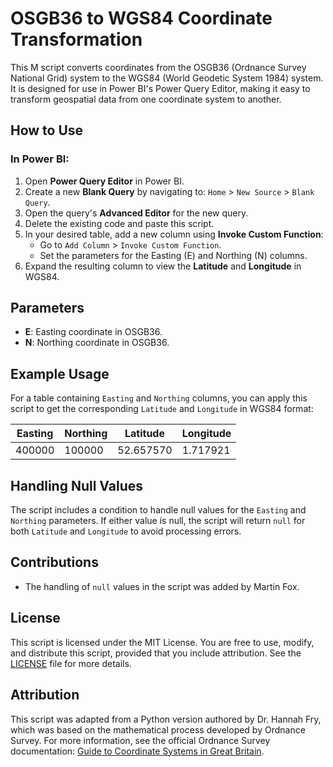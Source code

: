 # OSGB36 to WGS84 Coordinate Transformation

This M script converts coordinates from the OSGB36 (Ordnance Survey National Grid) system to the WGS84 (World Geodetic System 1984) system. It is designed for use in Power BI's Power Query Editor, making it easy to transform geospatial data from one coordinate system to another.

## How to Use

### In Power BI:
1. Open **Power Query Editor** in Power BI.
2. Create a new **Blank Query** by navigating to: `Home` > `New Source` > `Blank Query`.
3. Open the query's **Advanced Editor** for the new query.
4. Delete the existing code and paste this script.
5. In your desired table, add a new column using **Invoke Custom Function**:
    - Go to `Add Column` > `Invoke Custom Function`.
    - Set the parameters for the Easting (E) and Northing (N) columns.
6. Expand the resulting column to view the **Latitude** and **Longitude** in WGS84.

## Parameters

- **E**: Easting coordinate in OSGB36.
- **N**: Northing coordinate in OSGB36.

## Example Usage

For a table containing `Easting` and `Northing` columns, you can apply this script to get the corresponding `Latitude` and `Longitude` in WGS84 format:

| Easting | Northing | Latitude  | Longitude  |
|---------|----------|-----------|------------|
| 400000  | 100000   | 52.657570 | 1.717921   |

## Handling Null Values

The script includes a condition to handle null values for the `Easting` and `Northing` parameters. If either value is null, the script will return `null` for both `Latitude` and `Longitude` to avoid processing errors.

## Contributions

- The handling of `null` values in the script was added by Martin Fox.

## License

This script is licensed under the MIT License. You are free to use, modify, and distribute this script, provided that you include attribution. See the [LICENSE](../LICENSE) file for more details.

## Attribution

This script was adapted from a Python version authored by Dr. Hannah Fry, which was based on the mathematical process developed by Ordnance Survey. For more information, see the official Ordnance Survey documentation: [Guide to Coordinate Systems in Great Britain](https://www.ordnancesurvey.co.uk/documents/resources/guide-coordinate-systems-great-britain.pdf).

